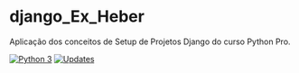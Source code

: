 # django_Ex_Heber


Aplicação dos conceitos de Setup de Projetos Django do curso Python Pro. 


[![Python 3](https://pyup.io/repos/github/Heber3000/django_Ex_Heber/python-3-shield.svg)](https://pyup.io/repos/github/Heber3000/django_Ex_Heber/)
[![Updates](https://pyup.io/repos/github/Heber3000/django_Ex_Heber/shield.svg)](https://pyup.io/repos/github/Heber3000/django_Ex_Heber/)